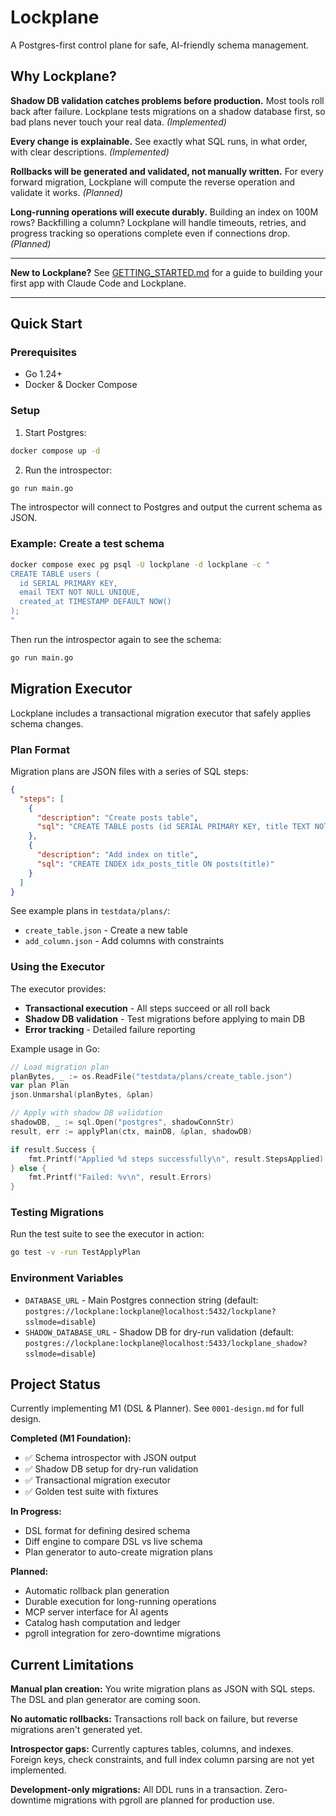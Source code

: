# Lockplane

A Postgres-first control plane for safe, AI-friendly schema management.

## Why Lockplane?

**Shadow DB validation catches problems before production.** Most tools roll back after failure. Lockplane tests migrations on a shadow database first, so bad plans never touch your real data. *(Implemented)*

**Every change is explainable.** See exactly what SQL runs, in what order, with clear descriptions. *(Implemented)*

**Rollbacks will be generated and validated, not manually written.** For every forward migration, Lockplane will compute the reverse operation and validate it works. *(Planned)*

**Long-running operations will execute durably.** Building an index on 100M rows? Backfilling a column? Lockplane will handle timeouts, retries, and progress tracking so operations complete even if connections drop. *(Planned)*

---

**New to Lockplane?** See [GETTING_STARTED.md](./GETTING_STARTED.md) for a guide to building your first app with Claude Code and Lockplane.

---

## Quick Start

### Prerequisites
- Go 1.24+
- Docker & Docker Compose

### Setup

1. Start Postgres:
```bash
docker compose up -d
```

2. Run the introspector:
```bash
go run main.go
```

The introspector will connect to Postgres and output the current schema as JSON.

### Example: Create a test schema

```bash
docker compose exec pg psql -U lockplane -d lockplane -c "
CREATE TABLE users (
  id SERIAL PRIMARY KEY,
  email TEXT NOT NULL UNIQUE,
  created_at TIMESTAMP DEFAULT NOW()
);
"
```

Then run the introspector again to see the schema:
```bash
go run main.go
```

## Migration Executor

Lockplane includes a transactional migration executor that safely applies schema changes.

### Plan Format

Migration plans are JSON files with a series of SQL steps:

```json
{
  "steps": [
    {
      "description": "Create posts table",
      "sql": "CREATE TABLE posts (id SERIAL PRIMARY KEY, title TEXT NOT NULL)"
    },
    {
      "description": "Add index on title",
      "sql": "CREATE INDEX idx_posts_title ON posts(title)"
    }
  ]
}
```

See example plans in `testdata/plans/`:
- `create_table.json` - Create a new table
- `add_column.json` - Add columns with constraints

### Using the Executor

The executor provides:
- **Transactional execution** - All steps succeed or all roll back
- **Shadow DB validation** - Test migrations before applying to main DB
- **Error tracking** - Detailed failure reporting

Example usage in Go:

```go
// Load migration plan
planBytes, _ := os.ReadFile("testdata/plans/create_table.json")
var plan Plan
json.Unmarshal(planBytes, &plan)

// Apply with shadow DB validation
shadowDB, _ := sql.Open("postgres", shadowConnStr)
result, err := applyPlan(ctx, mainDB, &plan, shadowDB)

if result.Success {
    fmt.Printf("Applied %d steps successfully\n", result.StepsApplied)
} else {
    fmt.Printf("Failed: %v\n", result.Errors)
}
```

### Testing Migrations

Run the test suite to see the executor in action:

```bash
go test -v -run TestApplyPlan
```

### Environment Variables

- `DATABASE_URL` - Main Postgres connection string (default: `postgres://lockplane:lockplane@localhost:5432/lockplane?sslmode=disable`)
- `SHADOW_DATABASE_URL` - Shadow DB for dry-run validation (default: `postgres://lockplane:lockplane@localhost:5433/lockplane_shadow?sslmode=disable`)

## Project Status

Currently implementing M1 (DSL & Planner). See `0001-design.md` for full design.

**Completed (M1 Foundation):**
- ✅ Schema introspector with JSON output
- ✅ Shadow DB setup for dry-run validation
- ✅ Transactional migration executor
- ✅ Golden test suite with fixtures

**In Progress:**
- DSL format for defining desired schema
- Diff engine to compare DSL vs live schema
- Plan generator to auto-create migration plans

**Planned:**
- Automatic rollback plan generation
- Durable execution for long-running operations
- MCP server interface for AI agents
- Catalog hash computation and ledger
- pgroll integration for zero-downtime migrations

## Current Limitations

**Manual plan creation:** You write migration plans as JSON with SQL steps. The DSL and plan generator are coming soon.

**No automatic rollbacks:** Transactions roll back on failure, but reverse migrations aren't generated yet.

**Introspector gaps:** Currently captures tables, columns, and indexes. Foreign keys, check constraints, and full index column parsing are not yet implemented.

**Development-only migrations:** All DDL runs in a transaction. Zero-downtime migrations with pgroll are planned for production use.
